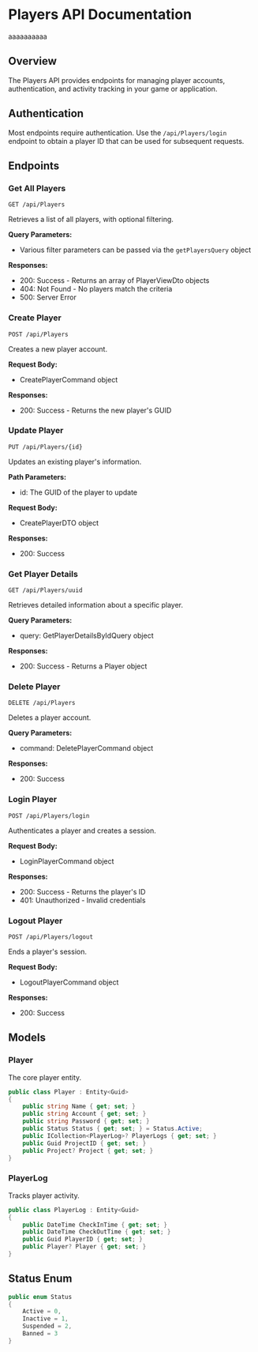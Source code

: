 # Players API Documentation
aaaaaaaaaa
## Overview

The Players API provides endpoints for managing player accounts, authentication, and activity tracking in your game or application.

## Authentication

Most endpoints require authentication. Use the `/api/Players/login` endpoint to obtain a player ID that can be used for subsequent requests.

## Endpoints

### Get All Players

```
GET /api/Players
```

Retrieves a list of all players, with optional filtering.

**Query Parameters:**
- Various filter parameters can be passed via the `getPlayersQuery` object

**Responses:**
- 200: Success - Returns an array of PlayerViewDto objects
- 404: Not Found - No players match the criteria
- 500: Server Error

### Create Player

```
POST /api/Players
```

Creates a new player account.

**Request Body:**
- CreatePlayerCommand object

**Responses:**
- 200: Success - Returns the new player's GUID

### Update Player

```
PUT /api/Players/{id}
```

Updates an existing player's information.

**Path Parameters:**
- id: The GUID of the player to update

**Request Body:**
- CreatePlayerDTO object

**Responses:**
- 200: Success

### Get Player Details

```
GET /api/Players/uuid
```

Retrieves detailed information about a specific player.

**Query Parameters:**
- query: GetPlayerDetailsByIdQuery object

**Responses:**
- 200: Success - Returns a Player object

### Delete Player

```
DELETE /api/Players
```

Deletes a player account.

**Query Parameters:**
- command: DeletePlayerCommand object

**Responses:**
- 200: Success

### Login Player

```
POST /api/Players/login
```

Authenticates a player and creates a session.

**Request Body:**
- LoginPlayerCommand object

**Responses:**
- 200: Success - Returns the player's ID
- 401: Unauthorized - Invalid credentials

### Logout Player

```
POST /api/Players/logout
```

Ends a player's session.

**Request Body:**
- LogoutPlayerCommand object

**Responses:**
- 200: Success

## Models

### Player

The core player entity.

```csharp
public class Player : Entity<Guid>
{
    public string Name { get; set; }
    public string Account { get; set; }
    public string Password { get; set; }
    public Status Status { get; set; } = Status.Active;
    public ICollection<PlayerLog>? PlayerLogs { get; set; }
    public Guid ProjectID { get; set; }
    public Project? Project { get; set; }
}
```

### PlayerLog

Tracks player activity.

```csharp
public class PlayerLog : Entity<Guid>
{
    public DateTime CheckInTime { get; set; }
    public DateTime CheckOutTime { get; set; }
    public Guid PlayerID { get; set; }
    public Player? Player { get; set; }
}
```

## Status Enum

```csharp
public enum Status
{
    Active = 0,
    Inactive = 1,
    Suspended = 2,
    Banned = 3
}
```
